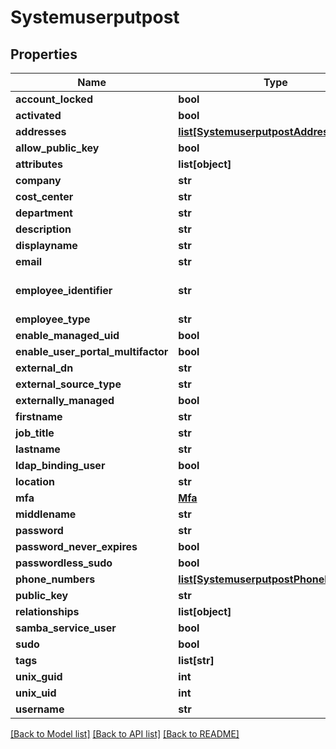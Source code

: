 # Systemuserputpost

## Properties
Name | Type | Description | Notes
------------ | ------------- | ------------- | -------------
**account_locked** | **bool** |  | [optional] 
**activated** | **bool** |  | [optional] 
**addresses** | [**list[SystemuserputpostAddresses]**](SystemuserputpostAddresses.md) |  | [optional] 
**allow_public_key** | **bool** |  | [optional] 
**attributes** | **list[object]** |  | [optional] 
**company** | **str** |  | [optional] 
**cost_center** | **str** |  | [optional] 
**department** | **str** |  | [optional] 
**description** | **str** |  | [optional] 
**displayname** | **str** |  | [optional] 
**email** | **str** |  | 
**employee_identifier** | **str** | Must be unique per user.  | [optional] 
**employee_type** | **str** |  | [optional] 
**enable_managed_uid** | **bool** |  | [optional] 
**enable_user_portal_multifactor** | **bool** |  | [optional] 
**external_dn** | **str** |  | [optional] 
**external_source_type** | **str** |  | [optional] 
**externally_managed** | **bool** |  | [optional] 
**firstname** | **str** |  | [optional] 
**job_title** | **str** |  | [optional] 
**lastname** | **str** |  | [optional] 
**ldap_binding_user** | **bool** |  | [optional] 
**location** | **str** |  | [optional] 
**mfa** | [**Mfa**](Mfa.md) |  | [optional] 
**middlename** | **str** |  | [optional] 
**password** | **str** |  | [optional] 
**password_never_expires** | **bool** |  | [optional] 
**passwordless_sudo** | **bool** |  | [optional] 
**phone_numbers** | [**list[SystemuserputpostPhoneNumbers]**](SystemuserputpostPhoneNumbers.md) |  | [optional] 
**public_key** | **str** |  | [optional] 
**relationships** | **list[object]** |  | [optional] 
**samba_service_user** | **bool** |  | [optional] 
**sudo** | **bool** |  | [optional] 
**tags** | **list[str]** |  | [optional] 
**unix_guid** | **int** |  | [optional] 
**unix_uid** | **int** |  | [optional] 
**username** | **str** |  | 

[[Back to Model list]](../README.md#documentation-for-models) [[Back to API list]](../README.md#documentation-for-api-endpoints) [[Back to README]](../README.md)


